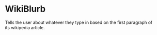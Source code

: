 # WikiBlurb
Tells the user about whatever they type in based on the first paragraph of its wikipedia article.

